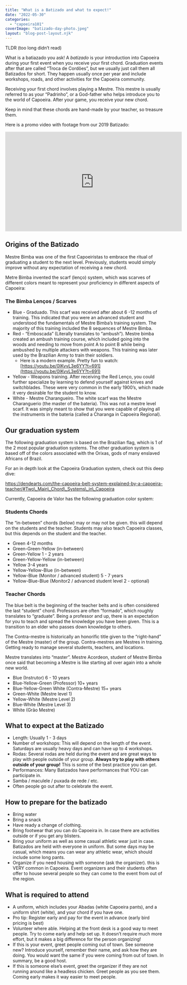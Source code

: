 ```yaml
---
title: "What is a Batizado and what to expect!"
date: "2022-05-30"
categories: 
  - "capoeira101"
coverImage: "batizado-day-photo.jpeg"
layout: "blog-post-layout.njk"
---
```


TLDR (too long didn’t read)

What is a batiazado you ask! A _batizado_ is your introduction into Capoeira during your first event when you receive your first chord. Graduation events after that are called “Troca de Cordões”, but we usually just call them all Batizados for short. They happen usually once per year and include workshops, roads, and other activities for the Capoeira community.

Receiving your first chord involves playing a Mestre. This mestre is usually referred to as your “Padrinho”, or a God-father who helps introduce you to the world of Capoeira. After your game, you receive your new chord.

Keep in mind that these chords are hand-made by your teacher, so treasure them.

Here is a promo video with footage from our 2019 Batizado:

<iframe width="560" height="315" src="https://www.youtube.com/embed/NYShgulZUqg" title="YouTube video player" frameborder="0" allow="accelerometer; autoplay; clipboard-write; encrypted-media; gyroscope; picture-in-picture" allowfullscreen></iframe>

## Origins of the Batizado

Mestre Bimba was one of the first Capoeiristas to embrace the ritual of graduating a student to the next level. Previously, students would simply improve without any expectation of receiving a new chord.

Metre Bimba invented the scarf (lenço) system, which was scarves of different colors meant to represent your proficiency in different aspects of Capoeira:

### The Bimba Lenços / Scarves

- Blue - Graduado. This scarf was received after about 6 -12 months of training. This indicated that you were an advanced student and understood the fundamentals of Mestre Bimba’s training system. The majority of this training included the 8 sequences of Mestre Bimba.
- Red - “Emboscada” (Literally translates to “ambush”). Mestre bimba created an ambush training course, which included going into the woods and needing to move from point A to point B while being ambushed by multiple attackers with weapons. This training was later used by the Brazilian Army to train their soldiers.
    - Here is a modern example. Pretty fun to watch: [](https://youtu.be/0IKvvL3e6YY?t=691)[https://youtu.be/0IKvvL3e6YY?t=691](https://youtu.be/0IKvvL3e6YY?t=691)
- Yellow - Weapons training. After receiving the Red Lenço, you could further specialize by learning to defend yourself against knives and switchblades. These were very common in the early 1900’s, which made it very desirable for the student to know.
- White - Mestre Charangueiro. The white scarf was the Mestre Charanguerio (the master of the bateria). This was not a mestre level scarf. It was simply meant to show that you were capable of playing all the instruments in the bateria (called a Charanga in Capoeira Regional).

## Our graduation system

The following graduation system is based on the Brazilian flag, which is 1 of the 2 most popular graduation systems. The other graduation system is based off of the colors associated with the Orixas, gods of many enslaved Africans of Brazil.

For an in depth look at the Capoeira Graduation system, check out this deep dive:

https://dendearts.com/the-capoeira-belt-system-explained-by-a-capoeira-teacher/#Two\_Main\_Chord\_Systems\_in\_Capoeira

Currently, Capoeira de Valor has the following graduation color system:

### Students Chords

The “in-between” chords (below) may or may not be given. this will depend on the students and the teacher. Students may also teach Capoeira classes, but this depends on the student and the teacher.

- Green 4-12 months
- Green-Green-Yellow (in-between)
- Green-Yellow 1 - 2 years
- Green-Yellow-Yellow (in-between)
- Yellow 3-4 years
- Yellow-Yellow-Blue (in-between)
- Yellow-Blue (Monitor / advanced student) 5 - 7 years
- Yellow-Blue-Blue (Monitor2 / advanced student level 2 - optional)

### Teacher Chords

The blue belt is the beginning of the teacher belts and is often considered the last “student” chord. Professors are often “formado”, which roughly translates to “graduate”. Being a professor and up, there is an expectation for you to teach and spread the knowledge you have been given. This is a transition to an elder who passes down knowledge to others.

The Contra-mestre is historically an honorific title given to the “right-hand” of the Mestre (master) of the group. Contra-mestres are Mestres in training. Getting ready to manage several students, teachers, and locations.

Mestre translates into “master”. Mestre Acordeon, student of Mestre Bimba once said that becoming a Mestre is like starting all over again into a whole new world.

- Blue (Instrutor) 6 - 10 years
- Blue-Yellow-Green (Professor) 10+ years
- Blue-Yellow-Green White (Contra-Mestre) 15+ years
- Green-White (Mestre level 1)
- Yellow-White (Mestre Level 2)
- Blue-White (Mestre Level 3)
- White (Grão Mestre)

## What to expect at the Batizado

- Length: Usually 1 - 3 days
- Number of workshops: This will depend on the length of the event. Saturdays are usually heavy days and can have up to 4 workshops.
- Rodas: Several rodas are held during the event and are great ways to play with people outside of your group. **Always try to play with others outside of your group!** This is some of the best practice you can get.
- Performances: Many Batizados have performances that YOU can participate in.
- Samba / maculele / puxada de rede / etc.
- Often people go out after to celebrate the event.

## How to prepare for the batizado

- Bring water
- Bring a snack
- Have ready a change of clothing.
- Bring footwear that you can do Capoeira in. In case there are activities outside or if you get any blisters.
- Bring your uniform as well as some casual athletic wear just in case. Batizados are held with everyone in uniform. But some days may be casual, which means you can wear any athletic wear, which should include some long pants.
- Organize if you need housing with someone (ask the organizer). this is VERY common in Capoeira. Event organizers and their students often offer to house several people so they can come to the event from out of the region.

## What is required to attend

- A uniform, which includes your Abadas (white Capoeira pants), and a uniform shirt (white), and your chord if you have one.
- Pro tip: Register early and pay for the event in advance (early bird pricing is best)
- Volunteer where able. Helping at the front desk is a good way to meet people. Try to come early and help set up. It doesn’t require much more effort, but it makes a big difference for the person organizing!
- If this is your event, greet people coming out of town. See someone new? Introduce yourself, remember their name, and ask how they are doing. You would want the same if you were coming from out of town. In summary, be a good host.
- If this is someone else’s event, greet the organizer if they are not running around like a headless chicken. Greet people as you see them. Coming early makes it way easier to meet people.
